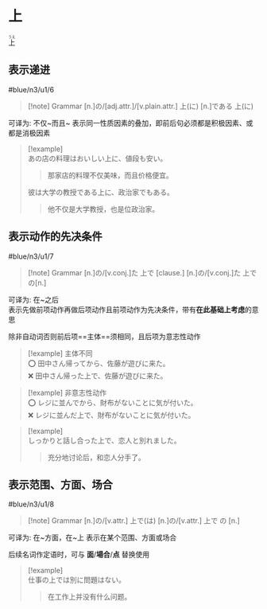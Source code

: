 # 上

<ruby>上<rt>うえ</rt></ruby>

## 表示递进

 #blue/n3/u1/6

> [!note] Grammar
> [n.]の/[adj.attr.]/[v.plain.attr.] 上(に)
> [n.]である 上(に)

可译为: 不仅~而且~
表示同一性质因素的叠加，即前后句必须都是积极因素、或都是消极因素

> [!example]  
> あの店の料理はおいしい上に、値段も安い。  
> > 那家店的料理不仅美味，而且价格便宜。  
>
> 彼は大学の教授である上に、政治家でもある。  
> > 他不仅是大学教授，也是位政治家。  
>

## 表示动作的先决条件

 #blue/n3/u1/7

> [!note] Grammar
> [n.]の/[v.conj.]た 上で [clause.]
> [n.]の/[v.conj.]た 上での[n.]

可译为: 在~之后  
表示先做前项动作再做后项动作且前项动作为先决条件，带有**在此基础上考虑**的意思  

除非自动词否则前后项==主体==须相同，且后项为意志性动作  
> [!example] 主体不同  
> ⭕ 田中さん帰ってから、佐藤が遊びに来た。  
> ❌ 田中さん帰った上で、佐藤が遊びに来た。  
>

> [!example] 非意志性动作  
> ⭕ レジに並んでから、財布がないことに気が付いた。  
> ❌ レジに並んだ上で、財布がないことに気が付いた。  
>

> [!example]  
> しっかりと話し合った上で、恋人と別れました。  
> > 充分地讨论后，和恋人分手了。  
>

## 表示范围、方面、场合

 #blue/n3/u1/8

> [!note] Grammar
> [n.]の/[v.attr.] 上で(は)
> [n.]の/[v.attr.] 上で の [n.]

可译为: 在~方面，在~上
表示在某个范围、方面或场合

后续名词作定语时，可与 **面**/**場合**/**点** 替换使用

> [!example]  
> 仕事の上では別に問題はない。  
> > 在工作上并没有什么问题。  
